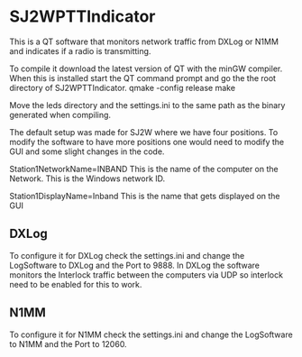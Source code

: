 # SJ2WPTTIndicator

This is a QT software that monitors network traffic from DXLog or N1MM and indicates if a radio is transmitting.

To compile it download the latest version of QT with the minGW compiler. When this is installed start the QT command prompt and go the the root directory of SJ2WPTTIndicator.
qmake -config release
make

Move the leds directory and the settings.ini to the same path as the binary generated when compiling.

The default setup was made for SJ2W where we have four positions. To modify the software to have more positions one would need to modify the GUI and some slight changes in the code.

Station1NetworkName=INBAND
This is the name of the computer on the Network. This is the Windows network ID.

Station1DisplayName=Inband
This is the name that gets displayed on the GUI

DXLog
-----
To configure it for DXLog check the settings.ini and change the LogSoftware to DXLog and the Port to 9888.
In DXLog the software monitors the Interlock traffic between the computers via UDP so interlock need to be enabled for this to work.

N1MM
----
To configure it for N1MM check the settings.ini and change the LogSoftware to N1MM and the Port to 12060.

